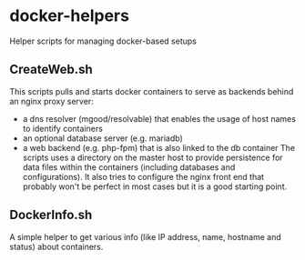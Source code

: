 # docker-helpers
Helper scripts for managing docker-based setups

## CreateWeb.sh
This scripts pulls and starts docker containers to serve as backends behind an nginx proxy server:
- a dns resolver (mgood/resolvable) that enables the usage of host names to identify containers
- an optional database server (e.g. mariadb)
- a web backend (e.g. php-fpm) that is also linked to the db container
The scripts uses a directory on the master host to provide persistence for data files within the containers (including databases and configurations).
It also tries to configure the nginx front end that probably won't be perfect in most cases but it is a good starting point.

## DockerInfo.sh
A simple helper to get various info (like IP address, name, hostname and status) about containers.
